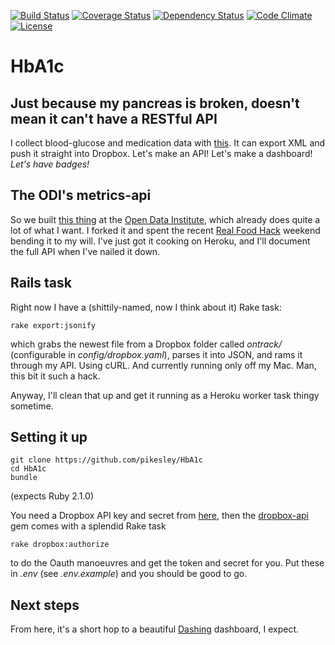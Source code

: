 [![Build Status](http://b.adge.me/travis/pikesley/HbA1c.svg)](https://travis-ci.org/pikesley/HbA1c)
[![Coverage Status](http://b.adge.me/coveralls/pikesley/HbA1c.svg)](https://coveralls.io/r/pikesley/HbA1c)
[![Dependency Status](https://gemnasium.com/pikesley/HbA1c.png)](https://gemnasium.com/pikesley/HbA1c)
[![Code Climate](https://codeclimate.com/github/pikesley/HbA1c.png)](https://codeclimate.com/github/pikesley/HbA1c)
[![License](http://b.adge.me/:license-mit-green.svg)](http://pikesley.mit-license.org/)

# HbA1c

## Just because my pancreas is broken, doesn't mean it can't have a RESTful API

I collect blood-glucose and medication data with [this](http://www.medivo.com/ontrack/). It can export XML and push it straight into Dropbox. Let's make an API! Let's make a dashboard! _Let's have badges!_

## The ODI's metrics-api

So we built [this thing](https://metrics.theodi.org/) at the [Open Data Institute](http://theodi.org), which already does quite a lot of what I want. I forked it and spent the recent [Real Food Hack](http://lanyrd.com/2014/real-food-hack/) weekend bending it to my will. I've just got it cooking on Heroku, and I'll document the full API when I've nailed it down.

## Rails task

Right now I have a (shittily-named, now I think about it) Rake task:

    rake export:jsonify
    
which grabs the newest file from a Dropbox folder called _ontrack/_ (configurable in _config/dropbox.yaml_), parses it into JSON, and rams it through my API. Using cURL. And currently running only off my Mac. Man, this bit it such a hack. 

Anyway, I'll clean that up and get it running as a Heroku worker task thingy sometime. 

## Setting it up

    git clone https://github.com/pikesley/HbA1c
    cd HbA1c
    bundle
   
(expects Ruby 2.1.0)

You need a Dropbox API key and secret from [here](https://www.dropbox.com/developers/apps), then the [dropbox-api](https://github.com/futuresimple/dropbox-api) gem comes with a splendid Rake task

    rake dropbox:authorize

to do the Oauth manoeuvres and get the token and secret for you. Put these in _.env_ (see _.env.example_) and you should be good to go.

## Next steps

From here, it's a short hop to a beautiful [Dashing](http://shopify.github.io/dashing/) dashboard, I expect.
